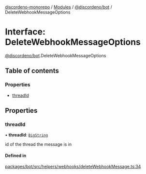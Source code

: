 [discordeno-monorepo](../README.md) / [Modules](../modules.md) / [@discordeno/bot](../modules/discordeno_bot.md) / DeleteWebhookMessageOptions

# Interface: DeleteWebhookMessageOptions

[@discordeno/bot](../modules/discordeno_bot.md).DeleteWebhookMessageOptions

## Table of contents

### Properties

- [threadId](discordeno_bot.DeleteWebhookMessageOptions.md#threadid)

## Properties

### threadId

• **threadId**: [`BigString`](../modules/discordeno_bot.md#bigstring)

id of the thread the message is in

#### Defined in

[packages/bot/src/helpers/webhooks/deleteWebhookMessage.ts:34](https://github.com/deepsarda/discordeno/blob/c6dc30bb/packages/bot/src/helpers/webhooks/deleteWebhookMessage.ts#L34)
